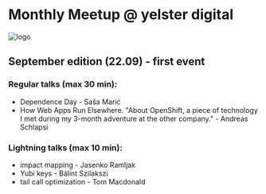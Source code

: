 # Monthly Meetup @ yelster digital
![logo](https://yelsterdigital.github.io/monthly-meetup/assets/image.png)

## September edition (22.09) - first event

### Regular talks (max 30 min):
* Dependence Day - Saša Marić
* How Web Apps Run Elsewhere. "About OpenShift, a piece of technology I met during my 3-month adventure at the other company." - Andreas Schlapsi

### Lightning talks (max 10 min):
* impact mapping - Jasenko Ramljak
* Yubi keys - Bálint Szilakszi
* tail call optimization - Tom Macdonald
